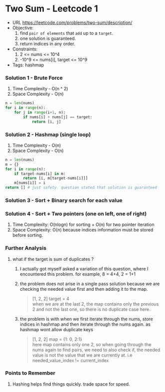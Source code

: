 # Two Sum - Leetcode 1

- URL https://leetcode.com/problems/two-sum/description/
- Objective:
  1. find `pair of elements` that `add` up to a `target`.
  2. one solution is guaranteed.
  3. return indices in any order.
- Constraints:
  1. 2 <= nums <= 10^4
  2. -10^9 <= nums[i], target <= 10^9
- Tags: hashmap

### Solution 1 - Brute Force

1. Time Complexity - O(n ^ 2)
2. Space Complexity - O(n)

```python
n = len(nums)
for i in range(n):
    for j in range(i+1, n):
        if nums[i] + nums[j] == target:
            return [i, j]
```

### Solution 2 - Hashmap (single loop)

1. Time Complexity - O(n)
2. Space Complexity - O(n)

```python
n = len(nums)
m = {}
for i in range(n):
    if target-nums[i] in m:
        return [i, m[target-nums[i]]]
    m[nums[i]] = i
return [] # just safety. question stated that solution is guaranteed
```

### Solution 3 - Sort + Binary search for each value

### Solution 4 - Sort + Two pointers (one on left, one of right)

1. Time Complexity: O(nlogn) for sorting + O(n) for two pointer iteration
2. Space Complexity: O(n) because indices information must be stored before sorting.

### Further Analysis

1. what if the target is sum of duplicates ?

   1. I actually got myself asked a variation of this question, where I encountered this problem. for example, 8 = 4+4, 2 = 1+1

   2. the problem does not arise in a single pass solution because we are checking the needed value first and then adding it to the map.

      > [1, 2, 2] target = 4 <br>
      > when we are at the last 2, the map contains only the previous 2 and not the last one, so there is no duplicate case here.

   3. the problem is with when we first iterate through the nums, store indices in hashmap and then iterate through the nums again. as hashmap wont allow duplicate keys
      > [1, 2, 2] map = {1: 0, 2:1} <br>
      > here map contains only one 2, so when going through the nums again to find pairs,
      > we need to also check if, the needed value is not the value that we are currently at. i.e needed_value_index != current_index

### Points to Remember

1. Hashing helps find things quickly. trade space for speed.
